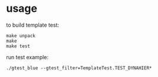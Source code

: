 # usage

to build template test:

    make unpack
    make
    make test

run test example:

    ./gtest_blue --gtest_filter=TemplateTest.TEST_DYNAHIER*

